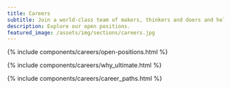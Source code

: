 ```yaml
---
title: Careers
subtitle: Join a world-class team of makers, thinkers and doers and help change the way people work with artificial intelligence forever.
description: Explore our open positions.
featured_image: /assets/img/sections/careers.jpg
---
```


{% include components/careers/open-positions.html %}

{% include components/careers/why_ultimate.html %}

{% include components/careers/career_paths.html %}
